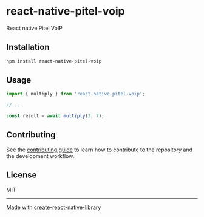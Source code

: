 # react-native-pitel-voip

React native Pitel VoIP

## Installation

```sh
npm install react-native-pitel-voip
```

## Usage

```js
import { multiply } from 'react-native-pitel-voip';

// ...

const result = await multiply(3, 7);
```

## Contributing

See the [contributing guide](CONTRIBUTING.md) to learn how to contribute to the repository and the development workflow.

## License

MIT

---

Made with [create-react-native-library](https://github.com/callstack/react-native-builder-bob)
